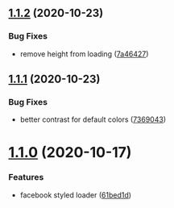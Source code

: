 ## [1.1.2](https://github.com/rfoel/styled-content-loader/compare/v1.1.1...v1.1.2) (2020-10-23)


### Bug Fixes

* remove height from loading ([7a46427](https://github.com/rfoel/styled-content-loader/commit/7a4642748a85654f595b020f4d86d9e0fabf8d46))

## [1.1.1](https://github.com/rfoel/styled-content-loader/compare/v1.1.0...v1.1.1) (2020-10-23)


### Bug Fixes

* better contrast for default colors ([7369043](https://github.com/rfoel/styled-content-loader/commit/7369043841c6ab55a4e992ef3f3a724fcb76a932))

# [1.1.0](https://github.com/rfoel/styled-content-loader/compare/v1.0.2...v1.1.0) (2020-10-17)


### Features

* facebook styled loader ([61bed1d](https://github.com/rfoel/styled-content-loader/commit/61bed1d3c9322cc8c6e23253c528d953fe17e9a1))

